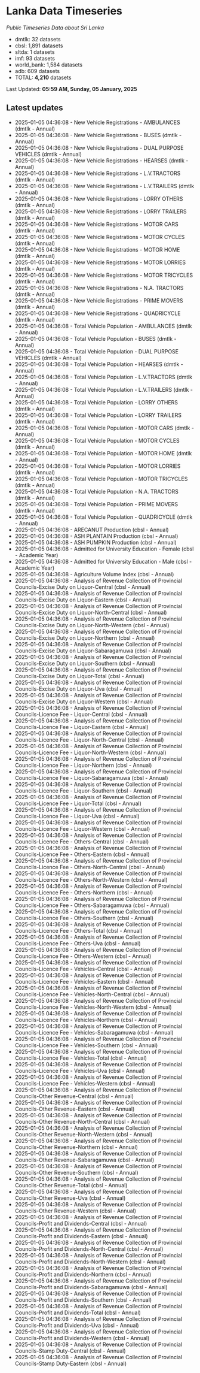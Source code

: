 # Lanka Data Timeseries
*Public Timeseries Data about Sri Lanka*

* dmtlk: 32 datasets
* cbsl: 1,891 datasets
* sltda: 1 datasets
* imf: 93 datasets
* world_bank: 1,584 datasets
* adb: 609 datasets
* TOTAL: **4,210** datasets

Last Updated: **05:59 AM, Sunday, 05 January, 2025**

## Latest updates

* 2025-01-05 04:36:08 - New Vehicle Registrations - AMBULANCES (dmtlk - Annual)
* 2025-01-05 04:36:08 - New Vehicle Registrations - BUSES (dmtlk - Annual)
* 2025-01-05 04:36:08 - New Vehicle Registrations - DUAL PURPOSE VEHICLES (dmtlk - Annual)
* 2025-01-05 04:36:08 - New Vehicle Registrations - HEARSES (dmtlk - Annual)
* 2025-01-05 04:36:08 - New Vehicle Registrations - L.V.TRACTORS (dmtlk - Annual)
* 2025-01-05 04:36:08 - New Vehicle Registrations - L.V.TRAILERS (dmtlk - Annual)
* 2025-01-05 04:36:08 - New Vehicle Registrations - LORRY OTHERS (dmtlk - Annual)
* 2025-01-05 04:36:08 - New Vehicle Registrations - LORRY TRAILERS (dmtlk - Annual)
* 2025-01-05 04:36:08 - New Vehicle Registrations - MOTOR CARS (dmtlk - Annual)
* 2025-01-05 04:36:08 - New Vehicle Registrations - MOTOR CYCLES (dmtlk - Annual)
* 2025-01-05 04:36:08 - New Vehicle Registrations - MOTOR HOME (dmtlk - Annual)
* 2025-01-05 04:36:08 - New Vehicle Registrations - MOTOR LORRIES (dmtlk - Annual)
* 2025-01-05 04:36:08 - New Vehicle Registrations - MOTOR TRICYCLES (dmtlk - Annual)
* 2025-01-05 04:36:08 - New Vehicle Registrations - N.A. TRACTORS (dmtlk - Annual)
* 2025-01-05 04:36:08 - New Vehicle Registrations - PRIME MOVERS (dmtlk - Annual)
* 2025-01-05 04:36:08 - New Vehicle Registrations - QUADRICYCLE (dmtlk - Annual)
* 2025-01-05 04:36:08 - Total Vehicle Population - AMBULANCES (dmtlk - Annual)
* 2025-01-05 04:36:08 - Total Vehicle Population - BUSES (dmtlk - Annual)
* 2025-01-05 04:36:08 - Total Vehicle Population - DUAL PURPOSE VEHICLES (dmtlk - Annual)
* 2025-01-05 04:36:08 - Total Vehicle Population - HEARSES (dmtlk - Annual)
* 2025-01-05 04:36:08 - Total Vehicle Population - L.V.TRACTORS (dmtlk - Annual)
* 2025-01-05 04:36:08 - Total Vehicle Population - L.V.TRAILERS (dmtlk - Annual)
* 2025-01-05 04:36:08 - Total Vehicle Population - LORRY OTHERS (dmtlk - Annual)
* 2025-01-05 04:36:08 - Total Vehicle Population - LORRY TRAILERS (dmtlk - Annual)
* 2025-01-05 04:36:08 - Total Vehicle Population - MOTOR CARS (dmtlk - Annual)
* 2025-01-05 04:36:08 - Total Vehicle Population - MOTOR CYCLES (dmtlk - Annual)
* 2025-01-05 04:36:08 - Total Vehicle Population - MOTOR HOME (dmtlk - Annual)
* 2025-01-05 04:36:08 - Total Vehicle Population - MOTOR LORRIES (dmtlk - Annual)
* 2025-01-05 04:36:08 - Total Vehicle Population - MOTOR TRICYCLES (dmtlk - Annual)
* 2025-01-05 04:36:08 - Total Vehicle Population - N.A. TRACTORS (dmtlk - Annual)
* 2025-01-05 04:36:08 - Total Vehicle Population - PRIME MOVERS (dmtlk - Annual)
* 2025-01-05 04:36:08 - Total Vehicle Population - QUADRICYCLE (dmtlk - Annual)
* 2025-01-05 04:36:08 - ARECANUT Production (cbsl - Annual)
* 2025-01-05 04:36:08 - ASH PLANTAIN Production (cbsl - Annual)
* 2025-01-05 04:36:08 - ASH PUMPKIN Production (cbsl - Annual)
* 2025-01-05 04:36:08 - Admitted for University Education - Female (cbsl - Academic Year)
* 2025-01-05 04:36:08 - Admitted for University Education - Male (cbsl - Academic Year)
* 2025-01-05 04:36:08 - Agriculture Volume Index (cbsl - Annual)
* 2025-01-05 04:36:08 - Analysis of Revenue Collection of Provincial Councils-Excise Duty on Liquor-Central (cbsl - Annual)
* 2025-01-05 04:36:08 - Analysis of Revenue Collection of Provincial Councils-Excise Duty on Liquor-Eastern (cbsl - Annual)
* 2025-01-05 04:36:08 - Analysis of Revenue Collection of Provincial Councils-Excise Duty on Liquor-North-Central (cbsl - Annual)
* 2025-01-05 04:36:08 - Analysis of Revenue Collection of Provincial Councils-Excise Duty on Liquor-North-Western (cbsl - Annual)
* 2025-01-05 04:36:08 - Analysis of Revenue Collection of Provincial Councils-Excise Duty on Liquor-Northern (cbsl - Annual)
* 2025-01-05 04:36:08 - Analysis of Revenue Collection of Provincial Councils-Excise Duty on Liquor-Sabaragamuwa (cbsl - Annual)
* 2025-01-05 04:36:08 - Analysis of Revenue Collection of Provincial Councils-Excise Duty on Liquor-Southern (cbsl - Annual)
* 2025-01-05 04:36:08 - Analysis of Revenue Collection of Provincial Councils-Excise Duty on Liquor-Total (cbsl - Annual)
* 2025-01-05 04:36:08 - Analysis of Revenue Collection of Provincial Councils-Excise Duty on Liquor-Uva (cbsl - Annual)
* 2025-01-05 04:36:08 - Analysis of Revenue Collection of Provincial Councils-Excise Duty on Liquor-Western (cbsl - Annual)
* 2025-01-05 04:36:08 - Analysis of Revenue Collection of Provincial Councils-Licence Fee - Liquor-Central (cbsl - Annual)
* 2025-01-05 04:36:08 - Analysis of Revenue Collection of Provincial Councils-Licence Fee - Liquor-Eastern (cbsl - Annual)
* 2025-01-05 04:36:08 - Analysis of Revenue Collection of Provincial Councils-Licence Fee - Liquor-North-Central (cbsl - Annual)
* 2025-01-05 04:36:08 - Analysis of Revenue Collection of Provincial Councils-Licence Fee - Liquor-North-Western (cbsl - Annual)
* 2025-01-05 04:36:08 - Analysis of Revenue Collection of Provincial Councils-Licence Fee - Liquor-Northern (cbsl - Annual)
* 2025-01-05 04:36:08 - Analysis of Revenue Collection of Provincial Councils-Licence Fee - Liquor-Sabaragamuwa (cbsl - Annual)
* 2025-01-05 04:36:08 - Analysis of Revenue Collection of Provincial Councils-Licence Fee - Liquor-Southern (cbsl - Annual)
* 2025-01-05 04:36:08 - Analysis of Revenue Collection of Provincial Councils-Licence Fee - Liquor-Total (cbsl - Annual)
* 2025-01-05 04:36:08 - Analysis of Revenue Collection of Provincial Councils-Licence Fee - Liquor-Uva (cbsl - Annual)
* 2025-01-05 04:36:08 - Analysis of Revenue Collection of Provincial Councils-Licence Fee - Liquor-Western (cbsl - Annual)
* 2025-01-05 04:36:08 - Analysis of Revenue Collection of Provincial Councils-Licence Fee - Others-Central (cbsl - Annual)
* 2025-01-05 04:36:08 - Analysis of Revenue Collection of Provincial Councils-Licence Fee - Others-Eastern (cbsl - Annual)
* 2025-01-05 04:36:08 - Analysis of Revenue Collection of Provincial Councils-Licence Fee - Others-North-Central (cbsl - Annual)
* 2025-01-05 04:36:08 - Analysis of Revenue Collection of Provincial Councils-Licence Fee - Others-North-Western (cbsl - Annual)
* 2025-01-05 04:36:08 - Analysis of Revenue Collection of Provincial Councils-Licence Fee - Others-Northern (cbsl - Annual)
* 2025-01-05 04:36:08 - Analysis of Revenue Collection of Provincial Councils-Licence Fee - Others-Sabaragamuwa (cbsl - Annual)
* 2025-01-05 04:36:08 - Analysis of Revenue Collection of Provincial Councils-Licence Fee - Others-Southern (cbsl - Annual)
* 2025-01-05 04:36:08 - Analysis of Revenue Collection of Provincial Councils-Licence Fee - Others-Total (cbsl - Annual)
* 2025-01-05 04:36:08 - Analysis of Revenue Collection of Provincial Councils-Licence Fee - Others-Uva (cbsl - Annual)
* 2025-01-05 04:36:08 - Analysis of Revenue Collection of Provincial Councils-Licence Fee - Others-Western (cbsl - Annual)
* 2025-01-05 04:36:08 - Analysis of Revenue Collection of Provincial Councils-Licence Fee - Vehicles-Central (cbsl - Annual)
* 2025-01-05 04:36:08 - Analysis of Revenue Collection of Provincial Councils-Licence Fee - Vehicles-Eastern (cbsl - Annual)
* 2025-01-05 04:36:08 - Analysis of Revenue Collection of Provincial Councils-Licence Fee - Vehicles-North-Central (cbsl - Annual)
* 2025-01-05 04:36:08 - Analysis of Revenue Collection of Provincial Councils-Licence Fee - Vehicles-North-Western (cbsl - Annual)
* 2025-01-05 04:36:08 - Analysis of Revenue Collection of Provincial Councils-Licence Fee - Vehicles-Northern (cbsl - Annual)
* 2025-01-05 04:36:08 - Analysis of Revenue Collection of Provincial Councils-Licence Fee - Vehicles-Sabaragamuwa (cbsl - Annual)
* 2025-01-05 04:36:08 - Analysis of Revenue Collection of Provincial Councils-Licence Fee - Vehicles-Southern (cbsl - Annual)
* 2025-01-05 04:36:08 - Analysis of Revenue Collection of Provincial Councils-Licence Fee - Vehicles-Total (cbsl - Annual)
* 2025-01-05 04:36:08 - Analysis of Revenue Collection of Provincial Councils-Licence Fee - Vehicles-Uva (cbsl - Annual)
* 2025-01-05 04:36:08 - Analysis of Revenue Collection of Provincial Councils-Licence Fee - Vehicles-Western (cbsl - Annual)
* 2025-01-05 04:36:08 - Analysis of Revenue Collection of Provincial Councils-Other Revenue-Central (cbsl - Annual)
* 2025-01-05 04:36:08 - Analysis of Revenue Collection of Provincial Councils-Other Revenue-Eastern (cbsl - Annual)
* 2025-01-05 04:36:08 - Analysis of Revenue Collection of Provincial Councils-Other Revenue-North-Central (cbsl - Annual)
* 2025-01-05 04:36:08 - Analysis of Revenue Collection of Provincial Councils-Other Revenue-North-Western (cbsl - Annual)
* 2025-01-05 04:36:08 - Analysis of Revenue Collection of Provincial Councils-Other Revenue-Northern (cbsl - Annual)
* 2025-01-05 04:36:08 - Analysis of Revenue Collection of Provincial Councils-Other Revenue-Sabaragamuwa (cbsl - Annual)
* 2025-01-05 04:36:08 - Analysis of Revenue Collection of Provincial Councils-Other Revenue-Southern (cbsl - Annual)
* 2025-01-05 04:36:08 - Analysis of Revenue Collection of Provincial Councils-Other Revenue-Total (cbsl - Annual)
* 2025-01-05 04:36:08 - Analysis of Revenue Collection of Provincial Councils-Other Revenue-Uva (cbsl - Annual)
* 2025-01-05 04:36:08 - Analysis of Revenue Collection of Provincial Councils-Other Revenue-Western (cbsl - Annual)
* 2025-01-05 04:36:08 - Analysis of Revenue Collection of Provincial Councils-Profit and Dividends-Central (cbsl - Annual)
* 2025-01-05 04:36:08 - Analysis of Revenue Collection of Provincial Councils-Profit and Dividends-Eastern (cbsl - Annual)
* 2025-01-05 04:36:08 - Analysis of Revenue Collection of Provincial Councils-Profit and Dividends-North-Central (cbsl - Annual)
* 2025-01-05 04:36:08 - Analysis of Revenue Collection of Provincial Councils-Profit and Dividends-North-Western (cbsl - Annual)
* 2025-01-05 04:36:08 - Analysis of Revenue Collection of Provincial Councils-Profit and Dividends-Northern (cbsl - Annual)
* 2025-01-05 04:36:08 - Analysis of Revenue Collection of Provincial Councils-Profit and Dividends-Sabaragamuwa (cbsl - Annual)
* 2025-01-05 04:36:08 - Analysis of Revenue Collection of Provincial Councils-Profit and Dividends-Southern (cbsl - Annual)
* 2025-01-05 04:36:08 - Analysis of Revenue Collection of Provincial Councils-Profit and Dividends-Total (cbsl - Annual)
* 2025-01-05 04:36:08 - Analysis of Revenue Collection of Provincial Councils-Profit and Dividends-Uva (cbsl - Annual)
* 2025-01-05 04:36:08 - Analysis of Revenue Collection of Provincial Councils-Profit and Dividends-Western (cbsl - Annual)
* 2025-01-05 04:36:08 - Analysis of Revenue Collection of Provincial Councils-Stamp Duty-Central (cbsl - Annual)
* 2025-01-05 04:36:08 - Analysis of Revenue Collection of Provincial Councils-Stamp Duty-Eastern (cbsl - Annual)